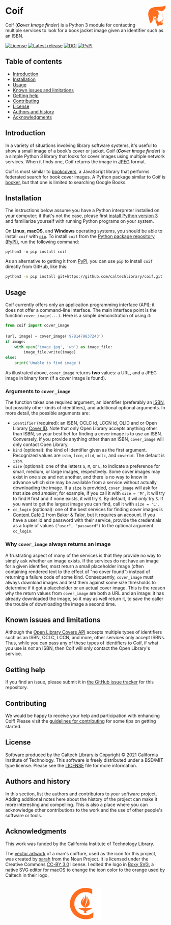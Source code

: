 # Coif<img width="11%" align="right" src="https://github.com/caltechlibrary/coif/raw/main/.graphics/coif-icon.png">

Coif (_**Co**ver **i**mage **f**inder_) is a Python&nbsp;3 module for contacting multiple services to look for a book jacket image given an identifier such as an ISBN.

[![License](https://img.shields.io/badge/License-BSD%203--Clause-blue.svg?style=flat-square)](https://choosealicense.com/licenses/bsd-3-clause)
[![Latest release](https://img.shields.io/github/v/release/caltechlibrary/coif.svg?style=flat-square&color=b44e88)](https://github.com/caltechlibrary/coif/releases)
[![DOI](https://img.shields.io/badge/dynamic/json.svg?label=DOI&style=flat-square&color=lightgray&query=$.metadata.doi&uri=https://data.caltech.edu/api/record/2111)](https://data.caltech.edu/records/2111)
[![PyPI](https://img.shields.io/pypi/v/coif.svg?style=flat-square&color=orange)](https://pypi.org/project/coif/)


## Table of contents

* [Introduction](#introduction)
* [Installation](#installation)
* [Usage](#usage)
* [Known issues and limitations](#known-issues-and-limitations)
* [Getting help](#getting-help)
* [Contributing](#contributing)
* [License](#license)
* [Authors and history](#authors-and-history)
* [Acknowledgments](#authors-and-acknowledgments)


## Introduction

In a variety of situations involving library software systems, it's useful to show a small image of a book's cover or jacket. Coif (_**Co**ver **i**mage **f**inder_) is a simple Python&nbsp;3 library that looks for cover images using multiple network services. When it finds one, Coif returns the image in [JPEG](https://en.wikipedia.org/wiki/JPEG) format.

Coif is most similar to [bookcovers](https://github.com/e-e-e/bookcovers), a JavaScript library that performs federated search for book cover images. A Python package similar to Coif is [booker](https://github.com/krdyke/booker), but that one is limited to searching Google Books.


## Installation

The instructions below assume you have a Python interpreter installed on your computer; if that's not the case, please first [install Python version 3](INSTALL-Python3.md) and familiarize yourself with running Python programs on your system.

On **Linux**, **macOS**, and **Windows** operating systems, you should be able to install `coif` with [`pip`](https://pip.pypa.io/en/stable/installing/).  To install `coif` from the [Python package repository (PyPI)](https://pypi.org), run the following command:
```
python3 -m pip install coif
```

As an alternative to getting it from [PyPI](https://pypi.org), you can use `pip` to install `coif` directly from GitHub, like this:
```sh
python3 -m pip install git+https://github.com/caltechlibrary/coif.git
```


## Usage

Coif currently offers only an application programming interface (API); it does not offer a command-line interface. The main interface point is the function `cover_image(...)`. Here is a simple demonstration of using it:

```python
from coif import cover_image

(url, image) = cover_image('9781479837243')
if image:
    with open('image.jpg', 'wb') as image_file:
        image_file.write(image)
else:
    print('Unable to find image')
```

As illustrated above, `cover_image` returns **two** values: a URL, and a JPEG image in binary form (if a cover image is found).


### Arguments to `cover_image`

The function takes one required argument, an identifier (preferably an [ISBN](https://en.wikipedia.org/wiki/International_Standard_Book_Number), but possibly other kinds of identifiers), and additional optional arguments. In more detail, the possible arguments are:

* `identifier` (required): an ISBN, OCLC id, LCCN id, OLID and or Open Library [Cover ID](https://openlibrary.org/dev/docs/api/covers). Note that only Open Library accepts anything other than ISBN, so your best bet for finding a cover image is to use an ISBN. Conversely, if you provide anything other than an ISBN, `cover_image` will only contact Open Library.
* `kind` (optional): the kind of identifier given as the first argument. Recognized values are `isbn`, `lccn`, `olid`, `oclc`, and `coverid`. The default is `isbn`.
* `size` (optional): one of the letters `S`, `M`, or `L`, to indicate a preference for small, medium, or large images, respectively. Some cover images may exist in one size and not another, and there is no way to know in advance which size may be available from a service without actually downloading the image. If a `size` is provided, `cover_image` will ask for that size _and smaller_; for example, if you call it with `size = 'M'`, it will try to find `M` first and if none exists, it will try `S`. By default, it wil _only_ try `S`. If you want to get the largest image you can find, call it with `size = 'L'`.
* `cc_login` (optional): one of the best services for finding cover images is [Content Cafè 2](http://www.baker-taylor.com/pdfs/content_cafe.pdf) from Baker & Talor, but it requires an account. If you have a user id and password with their service, provide the credentials as a tuple of values `("user", "password")` to the optional argument `cc_login`.


### Why `cover_image` always returns an image

A frustrating aspect of many of the services is that they provide no way to simply ask whether an image exists. If the services do not have an image for a given identifier, most return a small placeholder image (often containing rendered text to the effect of "no cover found") instead of returning a failure code of some kind. Consequently, `cover_image` must always download images and test them against some size thresholds to determine if it got a placeholder or an actual cover image. This is the reason why the return values from `cover_image` are both a URL and an image: it has already downloaded the image, so it may as well return it, to save the caller the trouble of downloading the image a second time.


## Known issues and limitations

Although the [Open Library Covers API](https://openlibrary.org/dev/docs/api/covers) accepts multiple types of identifiers such as an ISBN, OCLC, LCCN, and more, other services only accept ISBNs. Thus, while you can pass any of these types of identifiers to Coif, if what you use is _not_ an ISBN, then Coif will only contact the Open Library's service.


## Getting help

If you find an issue, please submit it in [the GitHub issue tracker](https://github.com/caltechlibrary/coif/issues) for this repository.


## Contributing

We would be happy to receive your help and participation with enhancing Coif!  Please visit the [guidelines for contributing](CONTRIBUTING.md) for some tips on getting started.


## License

Software produced by the Caltech Library is Copyright © 2021 California Institute of Technology.  This software is freely distributed under a BSD/MIT type license.  Please see the [LICENSE](LICENSE) file for more information.


## Authors and history

In this section, list the authors and contributors to your software project.  Adding additional notes here about the history of the project can make it more interesting and compelling.  This is also a place where you can acknowledge other contributions to the work and the use of other people's software or tools.


## Acknowledgments

This work was funded by the California Institute of Technology Library.

The [vector artwork](https://thenounproject.com/term/hair/1710638/) of a man's coiffure, used as the icon for this project, was created by [sarah](https://thenounproject.com/saifulbachrisitubondo/) from the Noun Project.  It is licensed under the Creative Commons [CC-BY 3.0](https://creativecommons.org/licenses/by/3.0/) license. I edited the logo in [Boxy SVG](https://boxy-svg.com), a native SVG editor for macOS to change the icon color to the orange used by Caltech in their logo.

<div align="center">
  <br>
  <a href="https://www.caltech.edu">
    <img width="100" height="100" src="https://raw.githubusercontent.com/caltechlibrary/coif/main/.graphics/caltech-round.png">
  </a>
</div>
